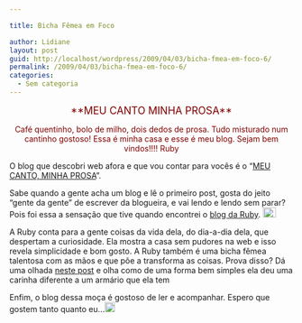 ```yaml
---

title: Bicha Fêmea em Foco

author: Lidiane
layout: post
guid: http://localhost/wordpress/2009/04/03/bicha-fmea-em-foco-6/
permalink: /2009/04/03/bicha-fmea-em-foco-6/
categories:
  - Sem categoria
---
```

<p align="center">
  <font color="#800000" size="4">**MEU CANTO MINHA PROSA**</font>
</p>

<p align="center">
  <font color="#800000">Café quentinho, bolo de milho, dois dedos de prosa. Tudo misturado num cantinho gostoso! Essa é minha casa e esse é meu blog. Sejam bem vindos!!!! Ruby</font>
</p>

<p align="center">
  <font color="#800000"></font>
</p>

O blog que descobri web afora e que vou contar para vocês é o “<a href="http://meucantominhaprosa.blogspot.com/" target="_blank">MEU CANTO, MINHA PROSA</a>”. 

Sabe quando a gente acha um blog e lê o primeiro post, gosta do jeito “gente da gente” de escrever da blogueira, e vai lendo e lendo sem parar? Pois foi essa a sensação que tive quando encontrei o <a href="http://meucantominhaprosa.blogspot.com/" target="_blank">blog da Ruby</a>. [<img title="clip_image001" style="display:inline;" height="18" alt="clip_image001" src="http://www.trololodemulher.com.br/blog/wp-content/uploads/2009/04/clip-image001-thumb5.gif" width="23" />](http://www.trololodemulher.com.br/blog/wp-content/uploads/2009/04/clip-image00117.gif)

A Ruby conta para a gente coisas da vida dela, do dia-a-dia dela, que despertam a curiosidade. Ela mostra a casa sem pudores na web e isso revela simplicidade e bom gosto. A Ruby também é uma bicha fêmea talentosa com as mãos e que põe a transforma as coisas. Prova disso? Dá uma olhada <a href="http://meucantominhaprosa.blogspot.com/2009/03/tecidos-e-cola-coisas-fofas.html" target="_blank">neste post</a> e olha como de uma forma bem simples ela deu uma carinha diferente a um armário que ela tem![<img title="clip_image001[4]" style="display:inline;" height="18" alt="clip_image001[4]" src="http://www.trololodemulher.com.br/blog/wp-content/uploads/2009/04/clip-image0014-thumb2.gif" width="18" />](http://www.trololodemulher.com.br/blog/wp-content/uploads/2009/04/clip-image00143.gif)

Enfim, o blog dessa moça é gostoso de ler e acompanhar. Espero que gostem tanto quanto eu&#8230;[<img title="clip_image001[6]" style="display:inline;" height="18" alt="clip_image001[6]" src="http://www.trololodemulher.com.br/blog/wp-content/uploads/2009/04/clip-image0016-thumb2.gif" width="18" />](http://www.trololodemulher.com.br/blog/wp-content/uploads/2009/04/clip-image00162.gif)